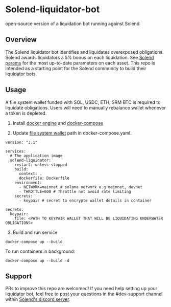# Solend-liquidator-bot

open-source version of a liquidation bot running against Solend

## Overview

The Solend liquidator bot identifies and liquidates overexposed obligations. Solend awards liquidators a 5% bonus on each liquidation. See [Solend params](https://docs.solend.fi/protocol/parameters) for the most up-to-date parameters on each asset. This repo is intended as a starting point for the Solend community to build their liquidator bots.

## Usage

A file system wallet funded with SOL, USDC, ETH, SRM BTC is required to liquidate obligations. Users will need to manually rebalance wallet whenever a token is depleted.

1. Install [docker engine](https://docs.docker.com/get-docker/) and [docker-compose](https://docs.docker.com/compose/install/)

2. Update [file system wallet](https://docs.solana.com/wallet-guide/file-system-wallet) path in docker-compose.yaml.

```
version: "3.1"

services:
  # The application image
  solend-liquidator:
    restart: unless-stopped
    build:
      context: .
      dockerfile: Dockerfile
    environment:
      - NETWORK=mainnet # solana network e.g mainnet, devnet
      - THROTTLE=600 # Throttle not avoid rate limiting
    secrets:
      - keypair # secret to encrypte wallet details in container

secrets:
  keypair:
    file: <PATH TO KEYPAIR WALLET THAT WILL BE LIQUIDATING UNDERWATER OBLIGATIONS>
```

3. Build and run service

```
docker-compose up --build
```

To run containers in background:

```
docker-compose up --build -d
```

## Support

PRs to improve this repo are welcomed! If you need help setting up your liquidator bot, feel free to post your questions in the #dev-support channel within [Solend's discord server](https://discord.gg/exscEFpB7s).
